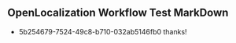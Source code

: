 ## OpenLocalization Workflow Test MarkDown
* 5b254679-7524-49c8-b710-032ab5146fb0 thanks!

<!--HONumber=Jul16_HO5-->


